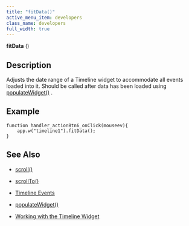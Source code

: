 ```yaml
---
title: "fitData()"
active_menu_item: developers
class_name: developers
full_width: true
---
```



**fitData** ()

## Description

Adjusts the date range of a Timeline widget to accommodate all events loaded into it. Should be called after data has been loaded using [populateWidget()](/developers/user-guide/scripting-apis/client-api/widget-data-state-manipulation/populatewidget/) .

## Example

     
    function handler_actionBtn6_onClick(mouseev){
        app.w("timeline1").fitData();
    }
     
     
   

## See Also

 - [scroll()](/developers/user-guide/scripting-apis/client-api/widget-object-functions/timeline/scroll)

 - [scrollTo()](/developers/user-guide/scripting-apis/client-api/useful-browser-functions/scrollto)

 - [Timeline Events](/developers/user-guide/scripting-apis/client-api/widget-object-functions/timeline/eventstimeline)

 - [populateWidget()](/developers/user-guide/scripting-apis/client-api/widget-data-state-manipulation/populatewidget/)

 - [Working with the Timeline Widget](/developers/user-guide/product-guide/advanced-important-widgets/working-with-the-timeline-widget/)

